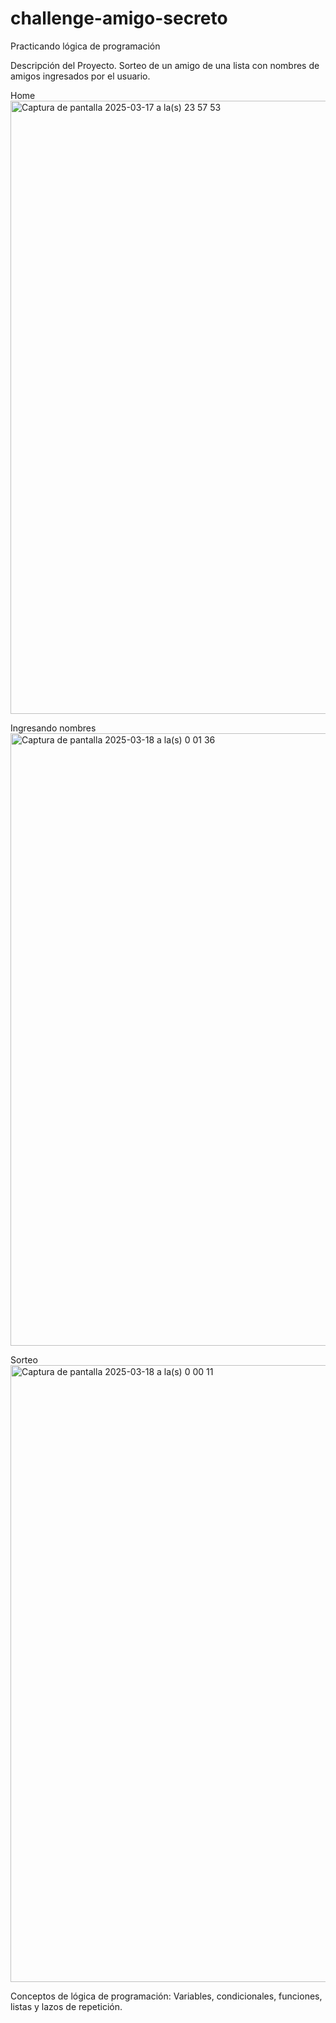 # challenge-amigo-secreto
Practicando lógica de programación


Descripción del Proyecto.
Sorteo de un amigo de una lista con nombres de amigos ingresados por el usuario.

Home
<img width="981" alt="Captura de pantalla 2025-03-17 a la(s) 23 57 53" src="https://github.com/user-attachments/assets/f714b0e6-5927-46c9-a8bf-7f690885174f" />

Ingresando nombres
<img width="980" alt="Captura de pantalla 2025-03-18 a la(s) 0 01 36" src="https://github.com/user-attachments/assets/4e2ad87b-1e87-4d6b-aa53-a91c7acf47b2" />

Sorteo
<img width="987" alt="Captura de pantalla 2025-03-18 a la(s) 0 00 11" src="https://github.com/user-attachments/assets/1f5e34f1-2bd1-48c4-8583-082a879e81ca" />


Conceptos de lógica de programación:
Variables, condicionales, funciones, listas y lazos de repetición.


